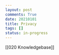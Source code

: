 ```yaml
---
layout: post
comments: True
date: 20210101
title: Privacy
tags: []
status: in-progress
---
```


[[020 Knowledgebase]]
